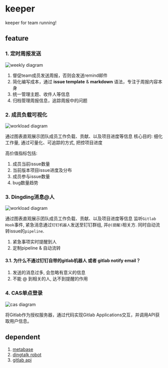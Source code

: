 # keeper
keeper for team running!

## feature

### 1. 定时周报发送

![weekly diagram](http://www.plantuml.com/plantuml/proxy?src=https://raw.githubusercontent.com/wangyuheng/keeper/master/.plantuml/weekly.puml)

1. 督促team成员发送周报，否则会发送remind邮件
2. 简化编写成本，通过 **issue template** & **markdown** 语法，专注于周报内容本身
3. 统一管理主题、收件人等信息
4. 归档管理周报信息，追踪周报中的问题

### 2. 成员负载可视化

![workload diagram](http://www.plantuml.com/plantuml/proxy?src=https://raw.githubusercontent.com/wangyuheng/keeper/master/.plantuml/workload.puml)

通过图表直观展示团队成员工作负载、贡献、以及项目进度等信息
核心目的: 细化工作量, 通过可量化、可追踪的方式, 把控项目进度

高价值指标包括: 

1. 成员当前issue数量
2. 当前版本项目issue进度及分布
3. 成员参与issue数量
4. bug数量趋势

### 3. Dingding消息@人

![workload diagram](http://www.plantuml.com/plantuml/proxy?src=https://raw.githubusercontent.com/wangyuheng/keeper/master/.plantuml/alert.puml)

通过图表直观展示团队成员工作负载、贡献、以及项目进度等信息
监听`Gitlab Hook`事件, 紧急消息通过`钉钉机器人`发送至钉钉群组, 并`@(提醒)`相关方. 同时自动流转issue的`pipeline`.

1. 紧急事项实时提醒到人
2. 定制pipeline & 自动流转

#### 3.1. 为什么不通过钉钉自带的gitlab机器人 或者 gitlab notify email？

1. 发送的消息过多, 会忽略有意义的信息
2. 不能 @ 到相关的人, 达不到提醒的作用

### 4. CAS单点登录

![cas diagram](http://www.plantuml.com/plantuml/proxy?src=https://raw.githubusercontent.com/wangyuheng/keeper/master/.plantuml/cas.puml)

将Gitlab作为授权服务器，通过代码实现Gitlab Applications交互，并调用API获取用户信息。

## dependent

1. [metabase](https://github.com/metabase/metabase)
2. [dingtalk robot](https://ding-doc.dingtalk.com/doc#/serverapi2/qf2nxq)
3. [gitlab api](https://docs.gitlab.com/ee/api/issues.html)